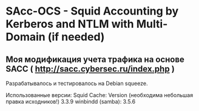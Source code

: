 SAcc-OCS - Squid Accounting by Kerberos and NTLM with Multi-Domain (if needed)
==============================================================================

Моя модификация учета трафика на основе SACC ( http://sacc.cybersec.ru/index.php )
----------------------------------------------------------------------------------

Разрабатывалось и тестировалось на Debian squeeze.

Использованные версии:
Squid Cache: Version (необходима небольшая правка исходников!) 3.3.9
winbindd (samba): 3.5.6


